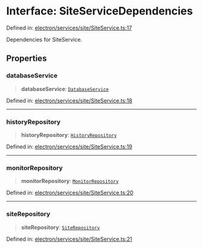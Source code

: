 # Interface: SiteServiceDependencies

Defined in: [electron/services/site/SiteService.ts:17](https://github.com/Nick2bad4u/Uptime-Watcher/blob/3cce0c3b352c8390536ca3c7399ece50a05faf18/electron/services/site/SiteService.ts#L17)

Dependencies for SiteService.

## Properties

### databaseService

> **databaseService**: [`DatabaseService`](../../../database/DatabaseService/classes/DatabaseService.md)

Defined in: [electron/services/site/SiteService.ts:18](https://github.com/Nick2bad4u/Uptime-Watcher/blob/3cce0c3b352c8390536ca3c7399ece50a05faf18/electron/services/site/SiteService.ts#L18)

***

### historyRepository

> **historyRepository**: [`HistoryRepository`](../../../database/HistoryRepository/classes/HistoryRepository.md)

Defined in: [electron/services/site/SiteService.ts:19](https://github.com/Nick2bad4u/Uptime-Watcher/blob/3cce0c3b352c8390536ca3c7399ece50a05faf18/electron/services/site/SiteService.ts#L19)

***

### monitorRepository

> **monitorRepository**: [`MonitorRepository`](../../../database/MonitorRepository/classes/MonitorRepository.md)

Defined in: [electron/services/site/SiteService.ts:20](https://github.com/Nick2bad4u/Uptime-Watcher/blob/3cce0c3b352c8390536ca3c7399ece50a05faf18/electron/services/site/SiteService.ts#L20)

***

### siteRepository

> **siteRepository**: [`SiteRepository`](../../../database/SiteRepository/classes/SiteRepository.md)

Defined in: [electron/services/site/SiteService.ts:21](https://github.com/Nick2bad4u/Uptime-Watcher/blob/3cce0c3b352c8390536ca3c7399ece50a05faf18/electron/services/site/SiteService.ts#L21)
